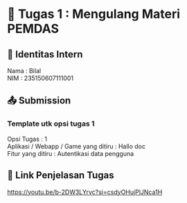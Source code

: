 # 📁 Tugas 1 : Mengulang Materi PEMDAS

## 👤 Identitas Intern
Nama : Bilal         
NIM  : 235150607111001

## 📤 Submission

### Template utk opsi tugas 1
Opsi Tugas : 1        
Aplikasi / Webapp / Game yang ditiru : Hallo doc   
Fitur yang ditiru : Autentikasi data pengguna   



## 🔗 Link Penjelasan Tugas

[
](https://youtu.be/b-2DW3LYrvc?si=csdyOHujPlJNca1H)https://youtu.be/b-2DW3LYrvc?si=csdyOHujPlJNca1H
